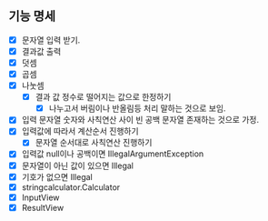 ## 기능 명세
*[x] 문자열 입력 받기.
*[x] 결과값 출력
*[x] 덧셈 
*[x] 곱셈 
*[x] 나눗셈 
  *[x] 결과 값 정수로 떨어지는 값으로 한정하기
    *[x] 나누고서 버림이나 반올림등 처리 말하는 것으로 보임.
*[x] 입력 문자열 숫자와 사칙연산 사이 빈 공백 문자열 존재하는 것으로 가정.
*[x] 입력값에 따라서 계산순서 진행하기
  *[x] 문자열 순서대로 사칙연산 진행하기
*[x] 입력값 null이나 공백이면 IllegalArgumentException 
*[x] 문자열이 아닌 값이 있으면 Illegal
*[x] 기호가 없으면 Illegal 
*[x] stringcalculator.Calculator
*[x] InputView
*[x] ResultView

